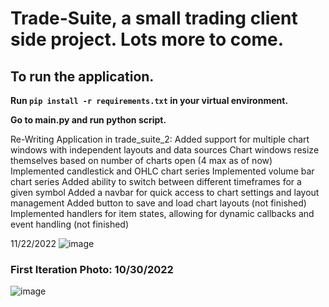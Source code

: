# Trade-Suite, a small trading client side project. Lots more to come. 

## To run the application. 

**Run `pip install -r requirements.txt` in your virtual environment.**

**Go to **main.py** and run python script.**

Re-Writing Application in trade_suite_2:
    Added support for multiple chart windows with independent layouts and data sources
    Chart windows resize themselves based on number of charts open (4 max as of now)
    Implemented candlestick and OHLC chart series
    Implemented volume bar chart series
    Added ability to switch between different timeframes for a given symbol
    Added a navbar for quick access to chart settings and layout management
    Added button to save and load chart layouts (not finished)
    Implemented handlers for item states, allowing for dynamic callbacks and event handling (not finished)

11/22/2022
![image](https://user-images.githubusercontent.com/23511285/203411154-2c758776-ec42-4bd7-ac33-ebf52ed7cb6a.png)


### First Iteration Photo: 10/30/2022
![image](https://user-images.githubusercontent.com/23511285/199171636-c7d621b3-ffa0-403f-b7c8-899f725a227a.png)
